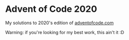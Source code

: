 # Advent of Code 2020

My solutions to 2020's edition of [adventofcode.com](https://adventofcode.com)

Warning: if you're looking for my best work, this ain't it :D

